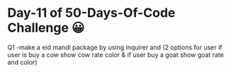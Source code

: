 # Day-11 of 50-Days-Of-Code Challenge 😀
 Q1 -make a eid mandi package by using inquirer and  (2 options for user if user is buy a cow show cow rate color & if user buy a goat show goat rate and color)



 
